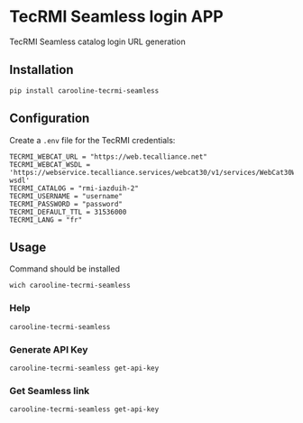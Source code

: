 # TecRMI Seamless login APP

TecRMI Seamless catalog login URL generation

## Installation

```
pip install carooline-tecrmi-seamless
```

## Configuration

Create a `.env` file for the TecRMI credentials:

```
TECRMI_WEBCAT_URL = "https://web.tecalliance.net"
TECRMI_WEBCAT_WSDL = 'https://webservice.tecalliance.services/webcat30/v1/services/WebCat30WS.soapEndpoint?wsdl'
TECRMI_CATALOG = "rmi-iazduih-2"
TECRMI_USERNAME = "username"
TECRMI_PASSWORD = "password"
TECRMI_DEFAULT_TTL = 31536000
TECRMI_LANG = "fr"
```

## Usage

Command should be installed 

```
wich carooline-tecrmi-seamless
````

### Help

```
carooline-tecrmi-seamless
```

### Generate API Key
```
carooline-tecrmi-seamless get-api-key 
```

### Get Seamless link
```
carooline-tecrmi-seamless get-api-key 
```